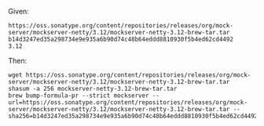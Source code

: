 Given:

    https://oss.sonatype.org/content/repositories/releases/org/mock-server/mockserver-netty/3.12/mockserver-netty-3.12-brew-tar.tar
    b14d3247ed35a298734e9e935a6b90d74c48b64eddd8810930f5b4ed62cd4492
    3.12

Then:

    wget https://oss.sonatype.org/content/repositories/releases/org/mock-server/mockserver-netty/3.12/mockserver-netty-3.12-brew-tar.tar
    shasum -a 256 mockserver-netty-3.12-brew-tar.tar
    brew bump-formula-pr --strict mockserver --url=https://oss.sonatype.org/content/repositories/releases/org/mock-server/mockserver-netty/3.12/mockserver-netty-3.12-brew-tar.tar --sha256=b14d3247ed35a298734e9e935a6b90d74c48b64eddd8810930f5b4ed62cd4492 

